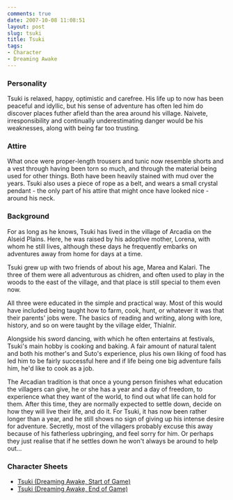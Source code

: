 ```yaml
---
comments: true
date: 2007-10-08 11:08:51
layout: post
slug: tsuki
title: Tsuki
tags:
- Character
- Dreaming Awake
---
```


<h3>Personality</h3>
<p>Tsuki is relaxed, happy, optimistic and carefree. His life up to now has been peaceful and idyllic, but his sense of adventure has often led him do discover places futher afield than the area around his village. Naivete, irresponsibility and continually underestimating danger would be his weaknesses, along with being far too trusting.</p>
<h3>Attire</h3>
<p>What once were proper-length trousers and tunic now resemble shorts and a vest through having been torn so much, and through the material being used for other things. Both have been heavily stained with mud over the years. Tsuki also uses a piece of rope as a belt, and wears a small crystal pendant - the only part of his attire that might once have looked nice - around his neck. </p>
<h3>Background</h3>
<p>For as long as he knows, Tsuki has lived in the village of Arcadia on the Alseid Plains. Here, he was raised by his adoptive mother, Lorena, with whom he still lives, although these days he frequently embarks on adventures away from home for days at a time. </p>
<p>Tsuki grew up with two friends of about his age, Marea and Kalari. The three of them were all adventurous as chidren, and often used to play in the woods to the east of the village, and that place is still special to them even now. </p>
<p>All three were educated in the simple and practical way. Most of this would have included being taught how to farm, cook, hunt, or whatever it was that their parents&#039; jobs were. The basics of reading and writing, along with lore, history, and so on were taught by the village elder, Thialnir. </p>
<p>Alongside his sword dancing, with which he often entertains at festivals, Tsuki&#039;s main hobby is cooking and baking. A fair amount of natural talent and both his mother&#039;s and Suto&#039;s experience, plus his own liking of food has led him to be fairly successful here and if life being one big adventure fails him, he&#039;d like to cook as a job. </p>
<p>The Arcadian tradition is that once a young person finishes what education the villagers can give, he or she has a year and a day of freedom, to experience what they want of the world, to find out what life can hold for them. After this time, they are normally expected to settle down, decide on how they will live their life, and do it. For Tsuki, it has now been rather longer than a year, and he still shows no sign of giving up his intense desire for adventure. Secretly, most of the villagers probably excuse this away because of his fatherless upbringing, and feel sorry for him. Or perhaps they just realise that if he settles down he won&#039;t always be around to help out... </p>
<h3>Character Sheets</h3>
<ul><li><a href="/fiction/characters/charsheets/tsuki-start.pdf">Tsuki (Dreaming Awake, Start of Game)</a></li>
<li><a href="/fiction/characters/charsheets/tsuki-end.pdf">Tsuki (Dreaming Awake, End of Game)</a></li></ul>
